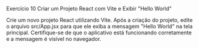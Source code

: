 Exercício 10 Criar um Projeto React com Vite e Exibir "Hello World"

Crie um novo projeto React utilizando Vite. Após a criação do projeto, edite o arquivo src/App.jsx para que ele exiba a mensagem "Hello World" na tela principal. Certifique-se de que o aplicativo está funcionando corretamente e a mensagem é visível no navegador.
